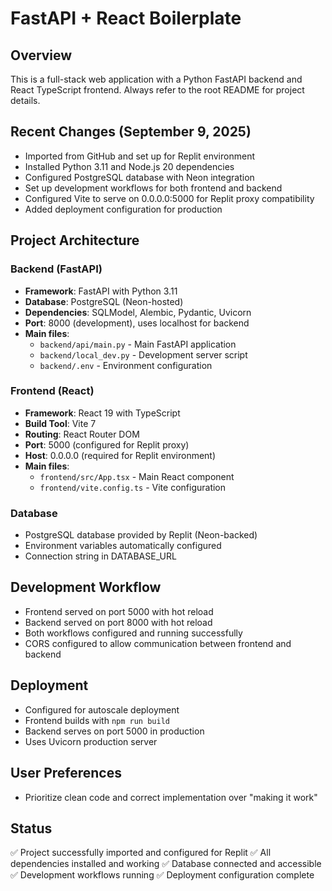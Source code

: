 # FastAPI + React Boilerplate

## Overview
This is a full-stack web application with a Python FastAPI backend and React TypeScript frontend. Always refer to the root README for project details.

## Recent Changes (September 9, 2025)
- Imported from GitHub and set up for Replit environment
- Installed Python 3.11 and Node.js 20 dependencies
- Configured PostgreSQL database with Neon integration
- Set up development workflows for both frontend and backend
- Configured Vite to serve on 0.0.0.0:5000 for Replit proxy compatibility
- Added deployment configuration for production

## Project Architecture
### Backend (FastAPI)
- **Framework**: FastAPI with Python 3.11
- **Database**: PostgreSQL (Neon-hosted)
- **Dependencies**: SQLModel, Alembic, Pydantic, Uvicorn
- **Port**: 8000 (development), uses localhost for backend
- **Main files**: 
  - `backend/api/main.py` - Main FastAPI application
  - `backend/local_dev.py` - Development server script
  - `backend/.env` - Environment configuration

### Frontend (React)
- **Framework**: React 19 with TypeScript
- **Build Tool**: Vite 7
- **Routing**: React Router DOM
- **Port**: 5000 (configured for Replit proxy)
- **Host**: 0.0.0.0 (required for Replit environment)
- **Main files**:
  - `frontend/src/App.tsx` - Main React component
  - `frontend/vite.config.ts` - Vite configuration

### Database
- PostgreSQL database provided by Replit (Neon-backed)
- Environment variables automatically configured
- Connection string in DATABASE_URL

## Development Workflow
- Frontend served on port 5000 with hot reload
- Backend served on port 8000 with hot reload
- Both workflows configured and running successfully
- CORS configured to allow communication between frontend and backend

## Deployment
- Configured for autoscale deployment
- Frontend builds with `npm run build` 
- Backend serves on port 5000 in production
- Uses Uvicorn production server

## User Preferences
- Prioritize clean code and correct implementation over "making it work"

## Status
✅ Project successfully imported and configured for Replit
✅ All dependencies installed and working
✅ Database connected and accessible
✅ Development workflows running
✅ Deployment configuration complete